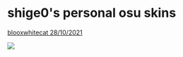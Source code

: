 # shige0's personal osu skins

<p><a href="https://download1077.mediafire.com/dwwvn83f0hpg/cn761dyc9qwg66x/blooxwhitecat+28.10.2021+%28edited+ny+shige0%29.osk">blooxwhitecat  28/10/2021</a></p>
<img src="https://user-images.githubusercontent.com/93320629/139238416-3eae4b06-83ea-4965-86a3-8fd0a362fb8b.png">
